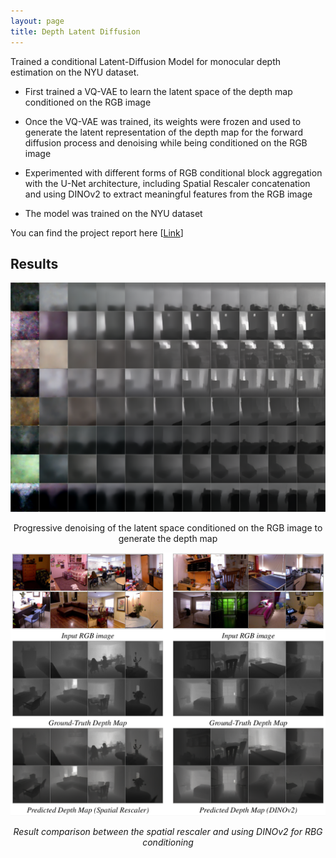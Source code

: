 ```yaml
---
layout: page
title: Depth Latent Diffusion
---
```


Trained a conditional Latent-Diffusion Model for monocular depth estimation on the NYU dataset. 

- First trained a VQ-VAE to learn the latent space of the depth map conditioned on the RGB image

- Once the VQ-VAE was trained, its weights were frozen and used to generate the latent representation of the depth map for the forward diffusion process and denoising while being conditioned on the RGB image

- Experimented with different forms of RGB conditional block aggregation with the U-Net architecture, including Spatial Rescaler concatenation and using DINOv2 to extract meaningful features from the RGB image  

- The model was trained on the NYU dataset

You can find the project report here [[Link](https://drive.google.com/file/d/1AY2GY7jdtdnQ_bIc3K0ELCpPsG4NxzEH/view?usp=sharing)]

## Results
<!-- ![NYU_progrssing_denoising](/assets/progressive_denoising.png) <br /> <br /> -->
![NYU_progrssing_denoising](/assets/DGM_progressive_denoising.png) 
<p style="text-align: center;">
Progressive denoising of the latent space conditioned on the RGB image to generate the depth map
</p>


<!-- <br /> <br/> -->
![NYU_progrssing_denoising](/assets/DGM_results_1.png) 
<p style="text-align: center; font-style: italic;"> 
Result comparison between the spatial rescaler and using DINOv2 for RBG conditioning
</p>



